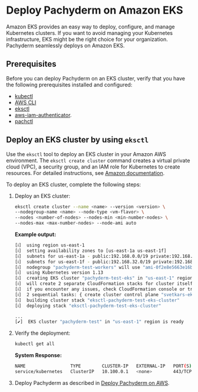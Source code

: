 # Deploy Pachyderm on Amazon EKS

Amazon EKS provides an easy way to deploy, configure, and manage Kubernetes
clusters. If you want to avoid managing your Kubernetes infrastructure, EKS
might be the right choice for your organization. Pachyderm seamlessly deploys on
Amazon EKS.

## Prerequisites

Before you can deploy Pachyderm on an EKS cluster, verify that you have the
following prerequisites installed and configured:

-   [kubectl](https://kubernetes.io/docs/tasks/tools/install-kubectl/)
-   [AWS CLI](https://docs.aws.amazon.com/eks/latest/userguide/getting-started-eksctl.html)
-   [eksctl](https://docs.aws.amazon.com/eks/latest/userguide/getting-started-eksctl.html)
-   [aws-iam-authenticator](https://docs.aws.amazon.com/eks/latest/userguide/install-aws-iam-authenticator.html).
-   [pachctl]()

## Deploy an EKS cluster by using `eksctl`

Use the `eksctl` tool to deploy an EKS cluster in your Amazon AWS environment.
The `eksctl create cluster` command creates a virtual private cloud (VPC), a
security group, and an IAM role for Kubernetes to create resources. For detailed
instructions, see
[Amazon documentation](https://docs.aws.amazon.com/eks/latest/userguide/getting-started-console.html).

To deploy an EKS cluster, complete the following steps:

1. Deploy an EKS cluster:

    ```bash
    eksctl create cluster --name <name> --version <version> \
    --nodegroup-name <name> --node-type <vm-flavor> \
    --nodes <number-of-nodes> --nodes-min <min-number-nodes> \
    --nodes-max <max-number-nodes> --node-ami auto
    ```

    **Example output:**

    ```bash
    [ℹ]  using region us-east-1
    [ℹ]  setting availability zones to [us-east-1a us-east-1f]
    [ℹ]  subnets for us-east-1a - public:192.168.0.0/19 private:192.168.64.0/19
    [ℹ]  subnets for us-east-1f - public:192.168.32.0/19 private:192.168.96.0/19
    [ℹ]  nodegroup "pachyderm-test-workers" will use "ami-0f2e8e5663e16b436" [AmazonLinux2/1.13]
    [ℹ]  using Kubernetes version 1.13
    [ℹ]  creating EKS cluster "pachyderm-test-eks" in "us-east-1" region
    [ℹ]  will create 2 separate CloudFormation stacks for cluster itself and the initial nodegroup
    [ℹ]  if you encounter any issues, check CloudFormation console or try 'eksctl utils describe-stacks --region=us-east-1 --name=pachyderm-test-eks'
    [ℹ]  2 sequential tasks: { create cluster control plane "svetkars-eks", create nodegroup "pachyderm-test-workers" }
    [ℹ]  building cluster stack "eksctl-pachyderm-test-eks-cluster"
    [ℹ]  deploying stack "eksctl-pachyderm-test-eks-cluster"

    ...
    [✔]  EKS cluster "pachyderm-test" in "us-east-1" region is ready
    ```

1. Verify the deployment:

    ```bash
    kubectl get all
    ```

    **System Response:**

    ```bash
    NAME                 TYPE        CLUSTER-IP   EXTERNAL-IP   PORT(S)   AGE
    service/kubernetes   ClusterIP   10.100.0.1   <none>        443/TCP   7m9s
    ```

1. Deploy Pachyderm as described in
   [Deploy Pachyderm on AWS](aws-deploy-pachyderm.md).
